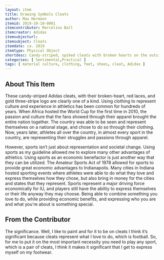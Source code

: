 ```yaml
---
layout: item
title: Drawing Symbols Cleats
author: Max Hermann
itemid: 2019-10-10-0001
itemcontributor: Marcelino Ball
itemcreator: Adidas 
itemsubjecturl: 
itemsubject: Cleats
itemdate: ca. 2019
itemtype: Physical Object
shortdesc: Candy-striped, spiked cleats with broken hearts on the outside painted in black. Adidas three-stripe logo has been painted gold.
categories: [ Sentimental,Practical ]
tags: [ material culture, clothing, feet, shoes, cleat, Adidas ]
---
```


## About This Item

These candy-striped Adidas cleats, with their broken-heart, red laces, and gold three-stripe logo are clearly one of a kind. Using clothing to represent culture and experience in athletics has been common for hundreds of years. When Africa hosted the World Cup for the first time in 2010, the passion and culture that the fans showed through their apparel brought the entire nation together. The country was able to be seen and represent themselves on a national stage, and chose to do so through their clothing. Now, years later, athletes all over the country, in almost every sport in the country, are representing their struggles and passions through apparel. 

However, sports isn’t just about representation and societal change. Using sports as my guideline allowed me to explore many other advantages of athletics. Using sports as an economic benefactor is just another way that they  can be utilized. The Amateur Sports Act of 1978 allowed for sports to provide great economic advantages to Indianapolis. Many cities in Indiana hosted sporting events where athletes were able to do what they love and express themselves how they chose, but also bring in money for the cities and states that they represent. Sports represent a major driving force economically for IU, and players still have the ability to express themselves or their life anyway they may choose. Being able to combine something you love to do, while providing economic benefits, and expressing who you are and what you're about  is something special. 


## From the Contributor

The significance. Well, I like to paint and for it to be on cleats I think it’s significant because cleats represent what I love to do, which is football. So, for me to put it on the most important necessity you need to play any sport, which is a pair of cleats, I think it makes it significant that I get to express myself on my footwear. 
